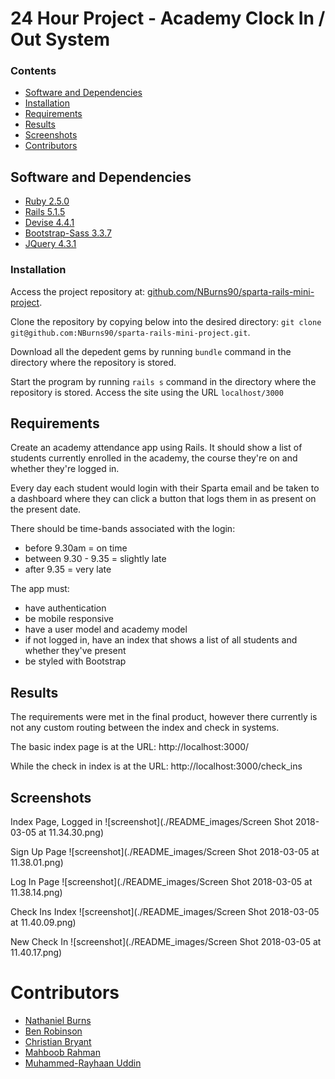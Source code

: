 # 24 Hour Project - Academy Clock In / Out System

### Contents

- [Software and Dependencies](#software-and-dependencies)
- [Installation](#installation)
- [Requirements](#requirements)
- [Results](#results)
- [Screenshots](#screenshots)
- [Contributors](#contributors)

## Software and Dependencies

- [Ruby 2.5.0](https://www.ruby-lang.org/en/downloads/)
- [Rails 5.1.5](https://rubygems.org/gems/rails/versions/5.1.5)
- [Devise 4.4.1](https://rubygems.org/gems/devise)
- [Bootstrap-Sass 3.3.7](https://rubygems.org/gems/bootstrap-sass)
- [JQuery 4.3.1](https://rubygems.org/gems/jquery-rails/versions/4.3.1)

### Installation

Access the project repository at: [github.com/NBurns90/sparta-rails-mini-project](https://github.com/NBurns90/sparta-rails-mini-project).

Clone the repository by copying below into the desired directory:
`git clone git@github.com:NBurns90/sparta-rails-mini-project.git`.

Download all the depedent gems by running `bundle` command in the directory where the repository is stored.

Start the program by running `rails s` command in the directory where the repository is stored. Access the site using the URL `localhost/3000`

## Requirements

Create an academy attendance app using Rails. It should show a list of students currently enrolled in the academy, the course they're on and whether they're logged in.

Every day each student would login with their Sparta email and be taken to a dashboard where they can click a button that logs them in as present on the present date.

There should be time-bands associated with the login:

- before 9.30am = on time
- between 9.30 - 9.35 = slightly late
- after 9.35 = very late

The app must:

- have authentication
- be mobile responsive
- have a user model and academy model
- if not logged in, have an index that shows a list of all students and whether they've present
- be styled with Bootstrap


## Results

The requirements were met in the final product, however there currently is not any custom routing between the index and check in systems.

The basic index page is at the URL:
http://localhost:3000/

While the check in index is at the URL:
http://localhost:3000/check_ins

## Screenshots

Index Page, Logged in
![screenshot](./README_images/Screen Shot 2018-03-05 at 11.34.30.png)

Sign Up Page
![screenshot](./README_images/Screen Shot 2018-03-05 at 11.38.01.png)

Log In Page
![screenshot](./README_images/Screen Shot 2018-03-05 at 11.38.14.png)

Check Ins Index
![screenshot](./README_images/Screen Shot 2018-03-05 at 11.40.09.png)

New Check In
![screenshot](./README_images/Screen Shot 2018-03-05 at 11.40.17.png)

# Contributors

- [Nathaniel Burns](https://github.com/NBurns90)
- [Ben Robinson](https://github.com/bjorobinson)
- [Christian Bryant](https://github.com/cbryant93)
- [Mahboob Rahman](https://github.com/Mahboobr)
- [Muhammed-Rayhaan Uddin](https://github.com/MoRUddin)
